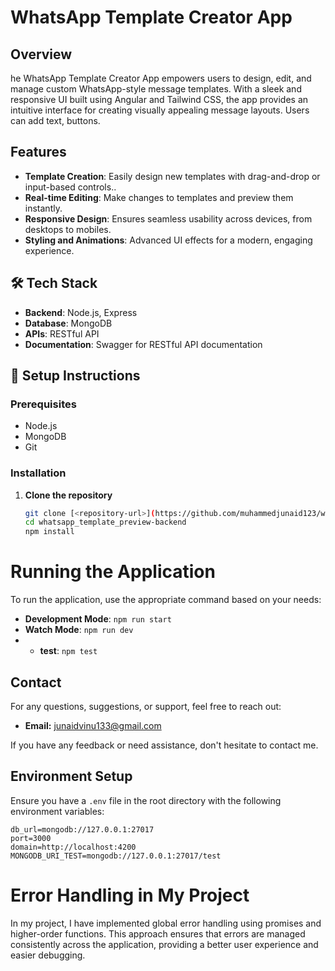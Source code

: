 # WhatsApp Template Creator App

## Overview



he WhatsApp Template Creator App empowers users to design, edit, and manage custom WhatsApp-style message templates. With a sleek and responsive UI built using Angular and Tailwind CSS, the app provides an intuitive interface for creating visually appealing message layouts. Users can add text, buttons.

## Features


- **Template Creation**:  Easily design new templates with drag-and-drop or input-based controls..
- **Real-time Editing**: Make changes to templates and preview them instantly.
- **Responsive Design**: Ensures seamless usability across devices, from desktops to mobiles.
- **Styling and Animations**: Advanced UI effects for a modern, engaging experience.

## 🛠 Tech Stack
- **Backend**: Node.js, Express
- **Database**: MongoDB
- **APIs**: RESTful API
- **Documentation**: Swagger for RESTful API documentation

## 🚀 Setup Instructions

### Prerequisites
- Node.js 
- MongoDB
- Git

### Installation
1. **Clone the repository**
   ```bash
   git clone [<repository-url>](https://github.com/muhammedjunaid123/whatsapp_template_preview-backend.git)
   cd whatsapp_template_preview-backend
   npm install

# Running the Application

To run the application, use the appropriate command based on your needs:

- **Development Mode**: `npm run start`
- **Watch Mode**: `npm run dev`
- - **test**: `npm test`

## Contact

For any questions, suggestions, or support, feel free to reach out:

- **Email:** [junaidvinu133@gmail.com](mailto:junaidvinu133@gmail.com)



 If you have any feedback or need assistance, don't hesitate to contact me.


## Environment Setup

Ensure you have a `.env` file in the root directory with the following environment variables:

```env
db_url=mongodb://127.0.0.1:27017
port=3000
domain=http://localhost:4200
MONGODB_URI_TEST=mongodb://127.0.0.1:27017/test

```

# Error Handling in My Project

In my project, I have implemented global error handling using promises and higher-order functions. This approach ensures that errors are managed consistently across the application, providing a better user experience and easier debugging.
